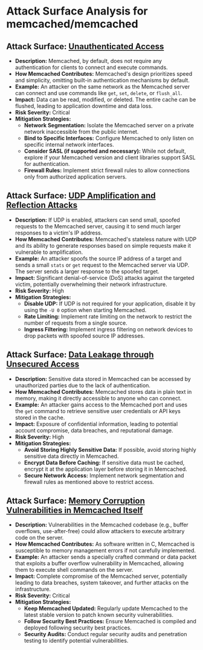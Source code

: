 # Attack Surface Analysis for memcached/memcached

## Attack Surface: [Unauthenticated Access](./attack_surfaces/unauthenticated_access.md)

*   **Description:** Memcached, by default, does not require any authentication for clients to connect and execute commands.
*   **How Memcached Contributes:** Memcached's design prioritizes speed and simplicity, omitting built-in authentication mechanisms by default.
*   **Example:** An attacker on the same network as the Memcached server can connect and use commands like `get`, `set`, `delete`, or `flush_all`.
*   **Impact:** Data can be read, modified, or deleted. The entire cache can be flushed, leading to application downtime and data loss.
*   **Risk Severity:** Critical
*   **Mitigation Strategies:**
    *   **Network Segmentation:** Isolate the Memcached server on a private network inaccessible from the public internet.
    *   **Bind to Specific Interfaces:** Configure Memcached to only listen on specific internal network interfaces.
    *   **Consider SASL (if supported and necessary):** While not default, explore if your Memcached version and client libraries support SASL for authentication.
    *   **Firewall Rules:** Implement strict firewall rules to allow connections only from authorized application servers.

## Attack Surface: [UDP Amplification and Reflection Attacks](./attack_surfaces/udp_amplification_and_reflection_attacks.md)

*   **Description:** If UDP is enabled, attackers can send small, spoofed requests to the Memcached server, causing it to send much larger responses to a victim's IP address.
*   **How Memcached Contributes:** Memcached's stateless nature with UDP and its ability to generate responses based on simple requests make it vulnerable to amplification.
*   **Example:** An attacker spoofs the source IP address of a target and sends a small `stats` or `get` request to the Memcached server via UDP. The server sends a larger response to the spoofed target.
*   **Impact:** Significant denial-of-service (DoS) attacks against the targeted victim, potentially overwhelming their network infrastructure.
*   **Risk Severity:** High
*   **Mitigation Strategies:**
    *   **Disable UDP:** If UDP is not required for your application, disable it by using the `-U 0` option when starting Memcached.
    *   **Rate Limiting:** Implement rate limiting on the network to restrict the number of requests from a single source.
    *   **Ingress Filtering:** Implement ingress filtering on network devices to drop packets with spoofed source IP addresses.

## Attack Surface: [Data Leakage through Unsecured Access](./attack_surfaces/data_leakage_through_unsecured_access.md)

*   **Description:** Sensitive data stored in Memcached can be accessed by unauthorized parties due to the lack of authentication.
*   **How Memcached Contributes:** Memcached stores data in plain text in memory, making it directly accessible to anyone who can connect.
*   **Example:** An attacker gains access to the Memcached port and uses the `get` command to retrieve sensitive user credentials or API keys stored in the cache.
*   **Impact:** Exposure of confidential information, leading to potential account compromise, data breaches, and reputational damage.
*   **Risk Severity:** High
*   **Mitigation Strategies:**
    *   **Avoid Storing Highly Sensitive Data:** If possible, avoid storing highly sensitive data directly in Memcached.
    *   **Encrypt Data Before Caching:** If sensitive data must be cached, encrypt it at the application layer before storing it in Memcached.
    *   **Secure Network Access:** Implement network segmentation and firewall rules as mentioned above to restrict access.

## Attack Surface: [Memory Corruption Vulnerabilities in Memcached Itself](./attack_surfaces/memory_corruption_vulnerabilities_in_memcached_itself.md)

*   **Description:** Vulnerabilities in the Memcached codebase (e.g., buffer overflows, use-after-free) could allow attackers to execute arbitrary code on the server.
*   **How Memcached Contributes:** As software written in C, Memcached is susceptible to memory management errors if not carefully implemented.
*   **Example:** An attacker sends a specially crafted command or data packet that exploits a buffer overflow vulnerability in Memcached, allowing them to execute shell commands on the server.
*   **Impact:** Complete compromise of the Memcached server, potentially leading to data breaches, system takeover, and further attacks on the infrastructure.
*   **Risk Severity:** Critical
*   **Mitigation Strategies:**
    *   **Keep Memcached Updated:** Regularly update Memcached to the latest stable version to patch known security vulnerabilities.
    *   **Follow Security Best Practices:** Ensure Memcached is compiled and deployed following security best practices.
    *   **Security Audits:** Conduct regular security audits and penetration testing to identify potential vulnerabilities.

